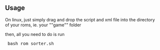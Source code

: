 ## Usage

On linux, just simply drag and drop the script and xml file into the directory of your roms, ie. your ""game"" folder

then, all you need to do is run

<pre lang="bash"> bash rom_sorter.sh </pre>
